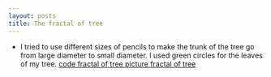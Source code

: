 ```yaml
---
layout: posts
title: The fractal of tree
---
```



- I tried to use different sizes of pencils to make the trunk of the tree go from large diameter to small diameter. I used green circles for the leaves of my tree.
[code fractal of tree ](../assets/triangel_11zon.jpg)
[picture fractal of tree ](../assets/triangel_11zon.jpg)